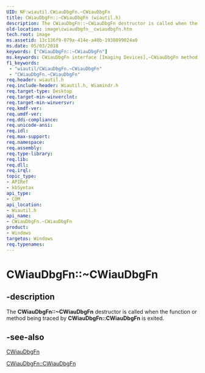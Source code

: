 ```yaml
---
UID: NF:wiautil.CWiauDbgFn.~CWiauDbgFn
title: CWiauDbgFn::~CWiauDbgFn (wiautil.h)
description: The CWiauDbgFn::~CWiauDbgFn destructor is called when the function or method being traced by CWiauDbgFn::CWiauDbgFn is exited.
old-location: image\cwiaudbgfn__cwiaudbgfn.htm
tech.root: image
ms.assetid: 13c136f9-079a-414e-a40b-1938899024a0
ms.date: 05/03/2018
keywords: ["CWiauDbgFn::~CWiauDbgFn"]
ms.keywords: CWiauDbgFn interface [Imaging Devices],~CWiauDbgFn method, CWiauDbgFn.~CWiauDbgFn, CWiauDbgFn::~CWiauDbgFn, image.cwiaudbgfn__cwiaudbgfn, wiauFncs_5fc25385-87e3-4664-9df6-be2c6bef7d75.xml, wiautil/CWiauDbgFn::~CWiauDbgFn, ~CWiauDbgFn, ~CWiauDbgFn method [Imaging Devices], ~CWiauDbgFn method [Imaging Devices],CWiauDbgFn interface
f1_keywords:
 - "wiautil/CWiauDbgFn.~CWiauDbgFn"
 - "CWiauDbgFn.~CWiauDbgFn"
req.header: wiautil.h
req.include-header: Wiautil.h, Wiamindr.h
req.target-type: Desktop
req.target-min-winverclnt: 
req.target-min-winversvr: 
req.kmdf-ver: 
req.umdf-ver: 
req.ddi-compliance: 
req.unicode-ansi: 
req.idl: 
req.max-support: 
req.namespace: 
req.assembly: 
req.type-library: 
req.lib: 
req.dll: 
req.irql: 
topic_type:
- APIRef
- kbSyntax
api_type:
- COM
api_location:
- Wiautil.h
api_name:
- CWiauDbgFn.~CWiauDbgFn
product:
- Windows
targetos: Windows
req.typenames: 
---
```


# CWiauDbgFn::~CWiauDbgFn


## -description


The <b>CWiauDbgFn::~CWiauDbgFn</b> destructor is called when the function or method being traced by <b>CWiauDbgFn::CWiauDbgFn</b> is exited.


## -see-also




<a href="https://docs.microsoft.com/previous-versions/windows/hardware/drivers/ff540345(v=vs.85)">CWiauDbgFn</a>



<a href="https://docs.microsoft.com/windows-hardware/drivers/ddi/wiautil/nf-wiautil-cwiaudbgfn-cwiaudbgfn">CWiauDbgFn::CWiauDbgFn</a>
 

 

